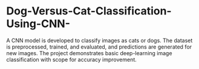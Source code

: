 # Dog-Versus-Cat-Classification-Using-CNN-
A CNN model is developed to classify images as cats or dogs. The dataset is preprocessed, trained, and evaluated, and predictions are generated for new images. The project demonstrates basic deep-learning image classification with scope for accuracy improvement.
